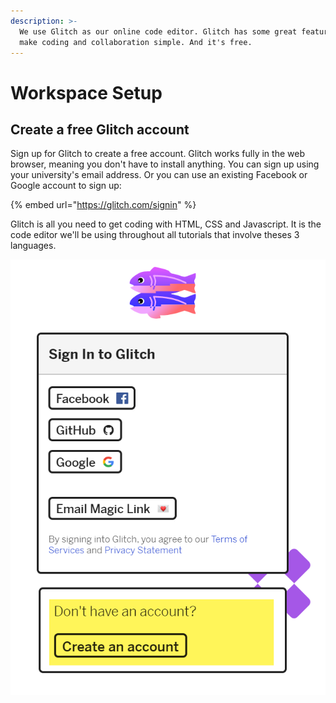 ```yaml
---
description: >-
  We use Glitch as our online code editor. Glitch has some great features that
  make coding and collaboration simple. And it's free.
---
```


# Workspace Setup

## Create a free Glitch account

Sign up for Glitch to create a free account. Glitch works fully in the web browser, meaning you don't have to install anything. You can sign up using your university's email address. Or you can use an existing Facebook or Google account to sign up:

{% embed url="https://glitch.com/signin" %}

Glitch is all you need to get coding with HTML, CSS and Javascript. It is the code editor we'll be using throughout all tutorials that involve theses 3 languages.

![The sign up page for Glitch \(accessed: 05/2020\).](../.gitbook/assets/image%20%2822%29.png)

